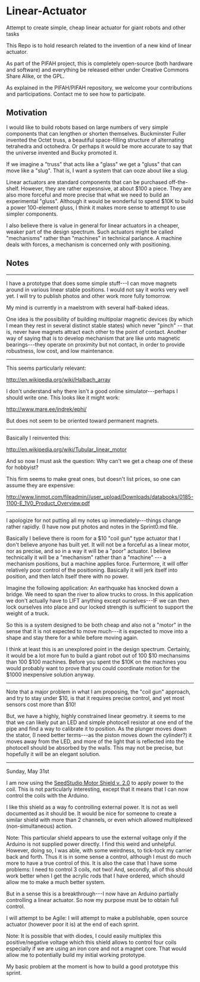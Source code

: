 # Linear-Actuator

Attempt to create simple, cheap linear actuator for giant robots and other tasks

This Repo is to hold research related to the invention of a new kind of linear actuator.

As part of the PIFAH project, this is completely open-source (both hardware and software) and everything be released either
under Creative Commons Share Alike, or the GPL.

As explained in the PIFAH/PIFAH repository, we welcome your contributions and participations.  Contact me to see how to
participate.

## Motivation

I would like to build robots based on large numbers of very simple components that can lengthen or shorten themselves.  Buckminster Fuller invented the Octet truss, a beautiful space-filling structure of alternating tetrahedra and octohedra. Or perhaps it would be more accurate to say that the universe invented and Bucky promoted it.

If we imagine a "truss" that acts like a "glass" we get a "gluss" that can move like a "slug".  That is, I want a system that can ooze about like a slug.

Linear actuators are standard components that can be purchased off-the-shelf.  However, they are rather expesnsive, at about $100 a piece. They are also more forceful and more precise that what we need to build an experimental "gluss".  Although it would be wonderful to spend $10K to build a power 100-element gluss, I think it makes more sense to attempt to use simpler components.

I also believe there is value in general for linear actuators in a cheaper, weaker part of the design spectrum.  Such actuators might be called "mechanisms" rather than "machines" in technical parlance. A machine deals with forces, a mechanism is concerned only with positioning.


## Notes

* * *

I have a prototype that does some simple stuff---I can move magnets around in various linear stable positions.
I would not say it works very well yet.  I will try to publish photos and other work more fully tomorrow.

My mind is currently in a maelstrom with several half-baked ideas.

One idea is the possibility of building multipolar magnetic devices (by which I mean they rest in several distinct 
stable states) which never "pinch" -- that is, never have magnets attract each other to the point of contact.  Another 
way of saying that is to develop mechanism that are like unto magnetic bearings---they operate on proximity but 
not contact, in order to provide robustness, low cost, and low maintenance.



* * *

This seems particularly relevant:

http://en.wikipedia.org/wiki/Halbach_array

I don't understand why there isn't a good online simulator---perhaps I should write one.  This looks like it might work:

http://www.mare.ee/indrek/ephi/

But does not seem to be oriented toward permanent magnets.

* * *

Basically I reinvented this:

http://en.wikipedia.org/wiki/Tubular_linear_motor

And so now I must ask the question: Why can't we get a cheap one of these for hobbyist?

This firm seems to make great ones, but doesn't list prices, so one can assume they are expensive:

http://www.linmot.com/fileadmin//user_upload/Downloads/databooks/0185-1100-E_1V0_Product_Overview.pdf

* * *

I apologize for not putting all my notes up immediately---things change rather rapidly. (I have now put photos and notes in the Sprint0.md file.

Basically I believe there is room for a $10 "coil gun" type actuator that I don't believe anyone has built yet.  It
will not be a forceful as a linear motor, nor as precise, and so in a way it will be a "poor" actuator.  I believe 
technically it will be a "mechanism" rather than a "machine" --- a mechanism positions, but a machine applies force.
Furtermore, it will offer relatively poor control of the positioning.  Basically it will jerk itself into position, and then latch itself there with no power.

Imagine the following application: An earthquake has knocked down a bridge.  We need to span the river to allow trucks to cross.  In this application we don't actually have to LIFT anything except ourselves---IF we can then lock ourselves into place and our locked strength is sufficient to support the weight of a truck.

So this is a system designed to be both cheap and also not a "motor" in the sense that it is not expected to move much---it is expected to move into a shape and stay there for a while before moving again.

I think at least this is an unexplored point in the design spectrum.  Certainly, it would be a lot more fun to 
build a giant robot out of 100 $10 mechansims than 100 $100 machines.  Before you spent the $10K on the machines you 
would probably want to prove that you could coordinate motion for the $1000 inexpensive solution anyway.


* * *

Note that a major problem in what I am proposing, the "coil gun" approach, and try to stay under $10, is that it requires precise control, and yet most sensors cost more than $10!

But, we have a highly, highly constrained linear geometry.  it seems to me that we can likely put an LED and simple
photocell resistor at one end of the pipe and find a way to calibrate it to position.  As the plunger moves down the stator, (I need better terms---as the piston moves down the cylinder?) it moves away from the LED, and more of the light that is reflected into the photocell should be absorbed by the walls.  This may not be precise, but hopefully it will be an elegant solution.

* * * 

Sunday, May 31st

I am now using the [SeedStudio Motor Shield v. 2.0](http://www.seeedstudio.com/depot/Motor-Shield-V20-p-1377.html) to apply power to the coil.  This is not particularly interesting, except that it means that I can now control the coils with the Arduino.

I like this shield as a way fo controlling external power.  It is not as well documented as it should be.  It would be nice for someone to create a similar shield with more than 2 channels, or even which allowed multiplexed (non-simultaneous) action.

Note: This particular shield appears to use the external voltage only if the Arduino is not supplied power directly.  I find this weird and unhelpful.  However, doing so, I was able, with some weirdness, to tick-tock my carrier back and forth.  Thus it is in some sense a control, although I must do much more to have a true control of this.  It is also the case that I have some problems:  I need to control 3 coils, not two!  And, secondly, all of this should work better when I get the acrylic rods that I have ordered, which should allow me to make a much better system.

But in a sense this is a breakthrough---I now have an Arduino partially controlling a linear actuator.  So now my purpose must be to obtain full control.

I will attempt to be Agile: I will attempt to make a publishable, open source actuator (however poor it is) at the end of each sprint.

Note: It is possible that with diodes, I could easily multiplex this positive/negative voltage which this shield allows to control four coils especially if we are using an iron core and not a magnet core.  That would allow me to potentially build my initial working prototype.

My basic problem at the moment is how to build a good prototype this sprint.


